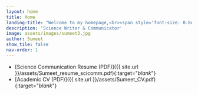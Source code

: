 ```yaml
---
layout: home
title: Home
landing-title: "Welcome to my homepage,<br><span style='font-size: 0.8em;'>it's nice 'sumeet you!</span>"
description: 'Science Writer & Communicator'
image: assets/images/sumeet3.jpg 
author: Sumeet
show_tile: false
nav-order: 1
---
```


*   [Science Communication Resume (PDF)]({{ site.url }}/assets/Sumeet_resume_scicomm.pdf){:target="_blank_"}
*   [Academic CV (PDF)]({{ site.url }}/assets/Sumeet_CV.pdf){:target="_blank_"}
